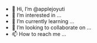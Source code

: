 - 👋 Hi, I’m @applejoyuti
- 👀 I’m interested in ...
- 🌱 I’m currently learning ...
- 💞️ I’m looking to collaborate on ...
- 📫 How to reach me ...

<!---
applejoyuti/applejoyuti is a ✨ special ✨ repository because its `README.md` (this file) appears on your GitHub profile.
You can click the Preview link to take a look at your changes.
--->
